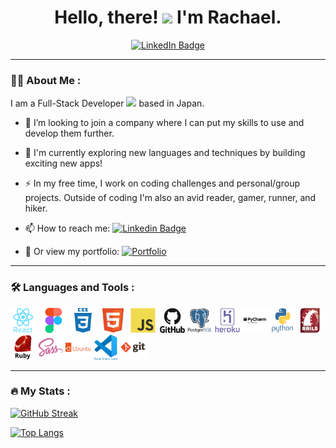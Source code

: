 <div id="header" align="center">
<!--   <img src="https://shorturl.at/nAFQ0" width="300"/> -->
</div>

<h1 align="center">
  Hello, there!
  <img src="https://media.giphy.com/media/hvRJCLFzcasrR4ia7z/giphy.gif" width="30px"/>
  I'm Rachael.
</h1>

<div id="badge" align="center">
  <a href="https://www.linkedin.com/in/rachael-momber/">
    <img src="https://img.shields.io/badge/LinkedIn-blue?style=for-the-badge&logo=linkedin&logoColor=white" alt="LinkedIn Badge"/>
  </a>
</div>
<!-- <div id="counter" align="center">
  <img src="https://komarev.com/ghpvc/?username=RLMP44&style=flat-square&color=blue" alt=""/>
</div> -->

<div align="center">
<!--   <img src="https://shorturl.at/gwxy7" width="600" height="300"/> -->
</div>

---

### :woman_technologist: About Me :

I am a Full-Stack Developer <img src="https://media.giphy.com/media/WUlplcMpOCEmTGBtBW/giphy.gif" width="30"> based in Japan.

- :telescope: I’m looking to join a company where I can put my skills to use and develop them further.

- :seedling: I'm currently exploring new languages and techniques by building exciting new apps!

- :zap: In my free time, I work on coding challenges and personal/group projects. Outside of coding I'm also an avid reader, gamer, runner, and hiker.

- :mailbox: How to reach me: [![Linkedin Badge](https://img.shields.io/badge/LinkedIn-blue?style=flat&logo=Linkedin&logoColor=white)](https://www.linkedin.com/in/rachael-momber/)

- 👀 Or view my portfolio: <a href="https://rmomber.netlify.app"><img src="https://img.shields.io/badge/My%20Portfolio-8A2BE2" alt="Portfolio"/></a>


- ---

### :hammer_and_wrench: Languages and Tools :
<div>
  <img src="https://github.com/devicons/devicon/blob/master/icons/react/react-original-wordmark.svg" title="React" alt="React" width="40" height="40"/>&nbsp;
  <img src="https://github.com/devicons/devicon/blob/master/icons/figma/figma-original.svg" title="Figma" alt="Figma" width="40" height="40"/>&nbsp;
  <img src="https://github.com/devicons/devicon/blob/master/icons/css3/css3-plain-wordmark.svg"  title="CSS3" alt="CSS" width="40" height="40"/>&nbsp;
  <img src="https://github.com/devicons/devicon/blob/master/icons/html5/html5-original.svg" title="HTML5" alt="HTML" width="40" height="40"/>&nbsp;
  <img src="https://github.com/devicons/devicon/blob/master/icons/javascript/javascript-original.svg" title="JavaScript" alt="JavaScript" width="40" height="40"/>&nbsp;
  <img src="https://github.com/devicons/devicon/blob/master/icons/github/github-original-wordmark.svg" title="GitHub" alt="GitHub" width="40" height="40"/>
  <img src="https://github.com/devicons/devicon/blob/master/icons/postgresql/postgresql-original-wordmark.svg" title="PostgreSQL" alt="PostgreSQL" width="40" height="40"/>
  <img src="https://github.com/devicons/devicon/blob/master/icons/heroku/heroku-original-wordmark.svg" title="Heroku" alt="Heroku" width="40" height="40"/>
  <img src="https://github.com/devicons/devicon/blob/master/icons/pycharm/pycharm-original-wordmark.svg" title="PyCharm" alt="PyCharm" width="40" height="40"/>
  <img src="https://github.com/devicons/devicon/blob/master/icons/python/python-original-wordmark.svg" title="Python" alt="Python" width="40" height="40"/>
  <img src="https://github.com/devicons/devicon/blob/master/icons/rails/rails-original-wordmark.svg" title="Rails" alt="Rails" width="40" height="40"/>
  <img src="https://github.com/devicons/devicon/blob/master/icons/ruby/ruby-original-wordmark.svg" title="Ruby" alt="Ruby" width="40" height="40"/>
  <img src="https://github.com/devicons/devicon/blob/master/icons/sass/sass-original.svg" title="Sass" alt="Sass" width="40" height="40"/>
  <img src="https://github.com/devicons/devicon/blob/master/icons/ubuntu/ubuntu-plain-wordmark.svg" title="Ubuntu" alt="Ubuntu" width="40" height="40"/>
  <img src="https://github.com/devicons/devicon/blob/master/icons/vscode/vscode-original-wordmark.svg" title="VSCode" alt="VSCode" width="40" height="40"/>
  <img src="https://github.com/devicons/devicon/blob/master/icons/git/git-original-wordmark.svg" title="Git" **alt="Git" width="40" height="40"/>
</div>

---

### :fire: My Stats :
[![GitHub Streak](https://streak-stats.demolab.com?user=RLMP44&theme=transparent&mode=weekly)](https://git.io/streak-stats)

[![Top Langs](https://github-readme-stats.vercel.app/api/top-langs/?username=RLMP44&layout=compact&theme=transparent)](https://github.com/anuraghazra/github-readme-stats)
